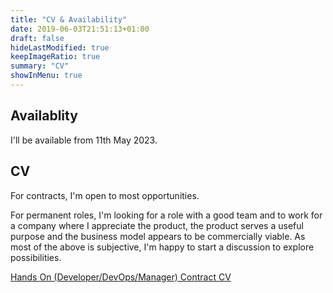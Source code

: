 ```yaml
---
title: "CV & Availability"
date: 2019-06-03T21:51:13+01:00
draft: false
hideLastModified: true
keepImageRatio: true
summary: "CV"
showInMenu: true
---
```


## Availablity

I'll be available from 11th May 2023.

## CV

For contracts, I'm open to most opportunities.

For permanent roles, I'm looking for a role with a good team and to work for a company where I appreciate the product, the product serves a useful purpose and the business model appears to be commercially viable. As most of the above is subjective, I'm happy to start a discussion to explore possibilities.

[Hands On (Developer/DevOps/Manager) Contract CV](files/patrick_mcandrew_cv_general_contract.pdf)



